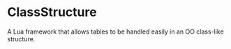 # ClassStructure
A Lua framework that allows tables to be handled easily in an OO class-like structure.
